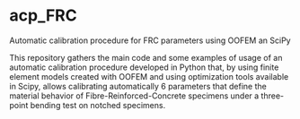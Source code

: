 # acp_FRC
Automatic  calibration procedure for FRC parameters using OOFEM an SciPy

This repository gathers the main code and some examples of usage of an automatic calibration procedure developed in Python that, by using finite element models created with OOFEM and using optimization tools available in Scipy, allows calibrating automatically 6 parameters that define the material behavior of Fibre-Reinforced-Concrete specimens under a three-point bending test on notched specimens.
